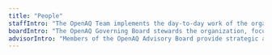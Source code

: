 ```yaml
---
title: "People"
staffIntro: "The OpenAQ Team implements the day-to-day work of the organization, striving to meet the needs of those who contribute to, use and benefit from the OpenAQ Platform. Based in the U.S., we work remotely."
boardIntro: "The OpenAQ Governing Board stewards the organization, focusing on high-level strategy, oversight and accountability. Members serve as ambassadors and advocates for OpenAQ. The Executive Director serves as CEO of the Governing Board."
advisorIntro: "Members of the OpenAQ Advisory Board provide strategic advice and are enthusiastic advocates for OpenAQ in their respective fields and communities."
---
```

